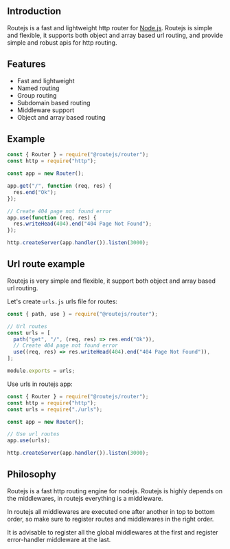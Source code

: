 ## Introduction

Routejs is a fast and lightweight http router for [Node.js](http://nodejs.org).
Routejs is simple and flexible, it supports both object and array based url routing, and provide simple and robust apis for http routing.

## Features

- Fast and lightweight
- Named routing
- Group routing
- Subdomain based routing
- Middleware support
- Object and array based routing

## Example

```js
const { Router } = require("@routejs/router");
const http = require("http");

const app = new Router();

app.get("/", function (req, res) {
  res.end("Ok");
});

// Create 404 page not found error
app.use(function (req, res) {
  res.writeHead(404).end("404 Page Not Found");
});

http.createServer(app.handler()).listen(3000);
```

## Url route example

Routejs is very simple and flexible, it support both object and array based url routing.

Let's create `urls.js` urls file for routes:

```js
const { path, use } = require("@routejs/router");

// Url routes
const urls = [
  path("get", "/", (req, res) => res.end("Ok")),
  // Create 404 page not found error
  use((req, res) => res.writeHead(404).end("404 Page Not Found")),
];

module.exports = urls;
```

Use urls in routejs app:

```javascript
const { Router } = require("@routejs/router");
const http = require("http");
const urls = require("./urls");

const app = new Router();

// Use url routes
app.use(urls);

http.createServer(app.handler()).listen(3000);
```

## Philosophy

Routejs is a fast http routing engine for nodejs. Routejs is highly depends on the middlewares, in routejs everything is a middleware.

In routejs all middlewares are executed one after another in top to bottom order, so make sure to register routes and middlewares in the right order.

It is advisable to register all the global middlewares at the first and register error-handler middleware at the last.
